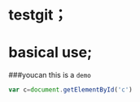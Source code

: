 # testgit；
#  basical use;
###youcan
this is a `demo`
```javascript
var c=document.getElementById('c')
